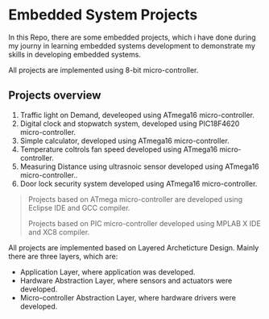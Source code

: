 # Embedded System Projects

In this Repo, there are some embedded projects, which i have done during my journy in learning embedded systems development to demonstrate my skills in developing embedded systems.

All projects are implemented using 8-bit micro-controller.

## Projects overview

1. Traffic light on Demand, develeoped using ATmega16 micro-controller.
2. Digital clock and stopwatch system, developed using PIC18F4620 micro-controller.
3. Simple calculator, developed using ATmega16 micro-controller.
4. Temperature coltrols fan speed developed using ATmega16 micro-controller.
5. Measuring Distance using ultrasnoic sensor developed using ATmega16 micro-controller..
6. Door lock security system developed using ATmega16 micro-controller.

> Projects based on ATmega micro-controller are developed using Eclipse IDE and GCC compiler.
> 
> Projects based on PIC micro-controller developed using MPLAB X IDE and XC8 compiler.

All projects are implemented based on Layered Archeticture Design.
Mainly there are three layers, which are:
- Application Layer, where application was developed.
- Hardware Abstraction Layer, where sensors and actuators were developed.
- Micro-controller Abstraction Layer, where hardware drivers were developed.


